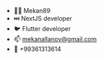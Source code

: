 - 👨‍💻  Mekan89
- ⏭️  NextJS developer
- 🐦  Flutter developer
- 📫  mekanallanov@gmail.com
- 📱 +99361313614 

<!---
Mekan89/Mekan89 is a ✨ special ✨ repository because its `README.md` (this file) appears on your GitHub profile.
You can click the Preview link to take a look at your changes.
--->
